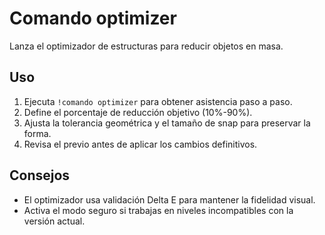 # Comando optimizer

Lanza el optimizador de estructuras para reducir objetos en masa.

## Uso
1. Ejecuta `!comando optimizer` para obtener asistencia paso a paso.
2. Define el porcentaje de reducción objetivo (10%-90%).
3. Ajusta la tolerancia geométrica y el tamaño de snap para preservar la forma.
4. Revisa el previo antes de aplicar los cambios definitivos.

## Consejos
- El optimizador usa validación Delta E para mantener la fidelidad visual.
- Activa el modo seguro si trabajas en niveles incompatibles con la versión actual.
